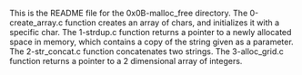 This is the README file for the 0x0B-malloc_free directory.
The 0-create_array.c function creates an array of chars, and initializes it with a specific char.
The 1-strdup.c function returns a pointer to a newly allocated space in memory, which contains a copy of the string given as a parameter.
The 2-str_concat.c function concatenates two strings.
The 3-alloc_grid.c function returns a pointer to a 2 dimensional array of integers.
